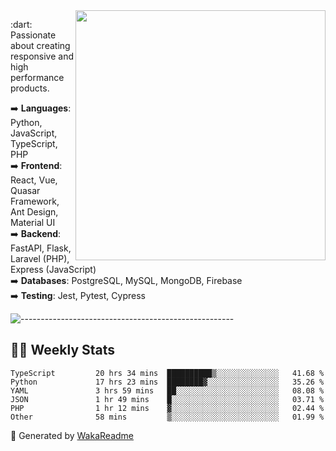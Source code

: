 <img src="https://github-readme-stats.vercel.app/api?username=iguit0&show_icons=true&include_all_commits=true&count_private=true&theme=dracula" min-width="400px" max-width="400px" width="400px" align="right" />

<p align="left"> 
  :dart: Passionate about creating responsive and high performance products.
</p>

<p align="left">
  ➡️ <strong>Languages</strong>: Python, JavaScript, TypeScript, PHP<br>
  ➡️ <strong>Frontend</strong>: React, Vue, Quasar Framework, Ant Design, Material UI<br>
  ➡️ <strong>Backend</strong>: FastAPI, Flask, Laravel (PHP), Express (JavaScript)<br>
  ➡️ <strong>Databases</strong>: PostgreSQL, MySQL, MongoDB, Firebase<br>
  ➡️ <strong>Testing</strong>: Jest, Pytest, Cypress<br>
</p>

![-----------------------------------------------------](https://raw.githubusercontent.com/andreasbm/readme/master/assets/lines/vintage.png)

## :man_technologist: Weekly Stats
<!--START_SECTION:waka-->

```text
TypeScript         20 hrs 34 mins  ██████████▒░░░░░░░░░░░░░░   41.68 %
Python             17 hrs 23 mins  ████████▓░░░░░░░░░░░░░░░░   35.26 %
YAML               3 hrs 59 mins   ██░░░░░░░░░░░░░░░░░░░░░░░   08.08 %
JSON               1 hr 49 mins    █░░░░░░░░░░░░░░░░░░░░░░░░   03.71 %
PHP                1 hr 12 mins    ▓░░░░░░░░░░░░░░░░░░░░░░░░   02.44 %
Other              58 mins         ▒░░░░░░░░░░░░░░░░░░░░░░░░   01.99 %
```

<!--END_SECTION:waka-->

🚀 Generated by [WakaReadme](https://github.com/athul/waka-readme)
